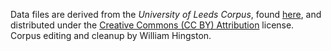 Data files are derived from the *University of Leeds Corpus*, found [here](http://corpus.leeds.ac.uk/frqc/internet-ru.num), and distributed under the [Creative Commons (CC BY) Attribution](https://creativecommons.org/licenses/by/2.5/) license. Corpus editing and cleanup by William Hingston.
